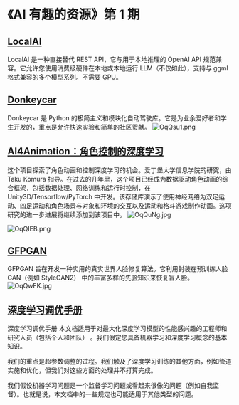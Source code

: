 # 《AI 有趣的资源》第 1 期

## [LocalAI](https://github.com/go-skynet/LocalAI)

LocalAI 是一种直接替代 REST API，它与用于本地推理的 OpenAI API 规范兼容。它允许您使用消费级硬件在本地或本地运行 LLM（不仅如此），支持与 ggml 格式兼容的多个模型系列。不需要 GPU。

## [Donkeycar](https://github.com/autorope/donkeycar)

Donkeycar 是 Python 的极简主义和模块化自动驾驶库。它是为业余爱好者和学生开发的，重点是允许快速实验和简单的社区贡献。
![OqQsu1.png](https://i.imgtg.com/2023/06/02/OqQsu1.png)

## [AI4Animation：角色控制的深度学习](https://github.com/sebastianstarke/AI4Animation)

这个项目探索了角色动画和控制深度学习的机会。爱丁堡大学信息学院的研究，由 Taku Komura 指导。在过去的几年里，这个项目已经成为数据驱动角色动画的综合框架，包括数据处理、网络训练和运行时控制，在 Unity3D/Tensorflow/PyTorch 中开发。该存储库演示了使用神经网络为双足运动、四足运动和角色场景与对象和环境的交互以及运动和格斗游戏制作动画。这项研究的进一步进展将继续添加到该项目中。
![OqQuNg.jpg](https://i.imgtg.com/2023/06/02/OqQuNg.jpg)

![OqQIEB.png](https://i.imgtg.com/2023/06/02/OqQIEB.png)

## [GFPGAN](https://github.com/TencentARC/GFPGAN?_blank)

GFPGAN 旨在开发一种实用的真实世界人脸修复算法。它利用封装在预训练人脸 GAN（例如
StyleGAN2） 中的丰富多样的先验知识来恢复盲人脸。
![OqQwFK.jpg](https://i.imgtg.com/2023/06/02/OqQwFK.jpg)

## [深度学习调优手册](https://github.com/google-research/tuning_playbook?_blank)

深度学习调优手册 本文档适用于对最大化深度学习模型的性能感兴趣的工程师和研究人员（包括个人和团队） 。我们假定您具备机器学习和深度学习概念的基本知识。

我们的重点是超参数调整的过程。我们触及了深度学习训练的其他方面，例如管道实施和优化，但我们对这些方面的处理并不打算完成。

我们假设机器学习问题是一个监督学习问题或看起来很像的问题（例如自我监督）。也就是说，本文档中的一些规定也可能适用于其他类型的问题。
